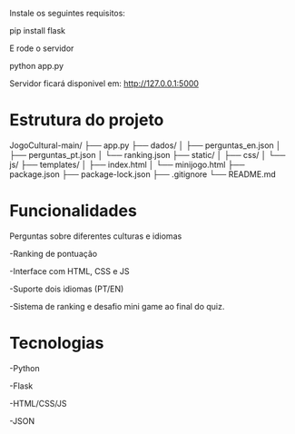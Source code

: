 Instale os seguintes requisitos:

pip install flask

E rode o servidor

python app.py

Servidor ficará disponivel em: http://127.0.0.1:5000

# Estrutura do projeto

JogoCultural-main/
├── app.py
├── dados/
│   ├── perguntas_en.json
│   ├── perguntas_pt.json
│   └── ranking.json
├── static/
│   ├── css/
│   └── js/
├── templates/
│   ├── index.html
│   └── minijogo.html
├── package.json
├── package-lock.json
├── .gitignore
└── README.md

# Funcionalidades
Perguntas sobre diferentes culturas e idiomas

-Ranking de pontuação

-Interface com HTML, CSS e JS

-Suporte dois idiomas (PT/EN)

-Sistema de ranking e desafio mini game ao final do quiz.

# Tecnologias

-Python

-Flask

-HTML/CSS/JS

-JSON
